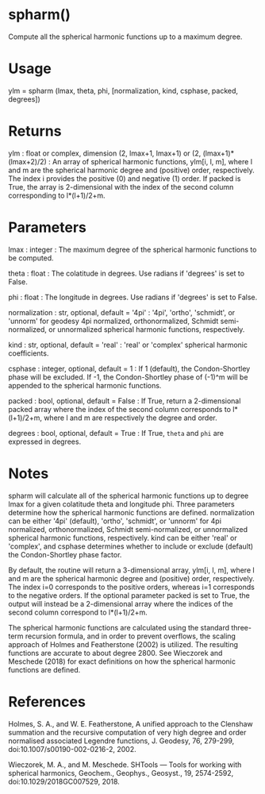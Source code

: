 # spharm()

Compute all the spherical harmonic functions up to a maximum degree.

# Usage

ylm = spharm (lmax, theta, phi, [normalization, kind, csphase, packed,
    degrees])

# Returns

ylm : float or complex, dimension (2, lmax+1, lmax+1) or (2, (lmax+1)\*(lmax+2)/2)
:   An array of spherical harmonic functions, ylm[i, l, m], where l and m
    are the spherical harmonic degree and (positive) order, respectively.
    The index i provides the positive (0) and negative (1) order. If packed
    is True, the array is 2-dimensional with the index of the second column
    corresponding to l\*(l+1)/2+m.

# Parameters

lmax : integer
:   The maximum degree of the spherical harmonic functions to be computed.

theta : float
:   The colatitude in degrees. Use radians if 'degrees' is set to False.

phi : float
:   The longitude in degrees. Use radians if 'degrees' is set to False.

normalization : str, optional, default = '4pi'
:   '4pi', 'ortho', 'schmidt', or 'unnorm' for geodesy 4pi normalized,
    orthonormalized, Schmidt semi-normalized, or unnormalized spherical
    harmonic functions, respectively.

kind : str, optional, default = 'real'
:   'real' or 'complex' spherical harmonic coefficients.

csphase : integer, optional, default = 1
:   If 1 (default), the Condon-Shortley phase will be excluded. If -1, the
    Condon-Shortley phase of (-1)^m will be appended to the spherical
    harmonic functions.

packed : bool, optional, default = False
:   If True, return a 2-dimensional packed array where the index of the
    second column corresponds to l\*(l+1)/2+m, where l and m are
    respectively the degree and order.

degrees : bool, optional, default = True
:   If True, `theta` and `phi` are expressed in degrees.

# Notes

spharm will calculate all of the spherical harmonic functions up to degree
lmax for a given colatitude theta and longitude phi. Three parameters
determine how the spherical harmonic functions are defined. normalization
can be either '4pi' (default), 'ortho', 'schmidt', or 'unnorm' for 4pi
normalized, orthonormalized, Schmidt semi-normalized, or unnormalized
spherical harmonic functions, respectively. kind can be either 'real' or
'complex', and csphase determines whether to include or exclude (default)
the Condon-Shortley phase factor.

By default, the routine will return a 3-dimensional array, ylm[i, l, m],
where l and m are the spherical harmonic degree and (positive) order,
respectively. The index i=0 corresponds to the positive orders, whereas i=1
corresponds to the negative orders. If the optional parameter packed is set
to True, the output will instead be a 2-dimensional array where the indices
of the second column correspond to l\*(l+1)/2+m.

The spherical harmonic functions are calculated using the standard three-
term recursion formula, and in order to prevent overflows, the scaling
approach of Holmes and Featherstone (2002) is utilized. The resulting
functions are accurate to about degree 2800. See Wieczorek and Meschede
(2018) for exact definitions on how the spherical harmonic functions are
defined.

# References

Holmes, S. A., and W. E. Featherstone, A unified approach to the Clenshaw
summation and the recursive computation of very high degree and order
normalised associated Legendre functions, J. Geodesy, 76, 279-299,
doi:10.1007/s00190-002-0216-2, 2002.

Wieczorek, M. A., and M. Meschede. SHTools — Tools for working with
spherical harmonics, Geochem., Geophys., Geosyst., 19, 2574-2592,
doi:10.1029/2018GC007529, 2018.


